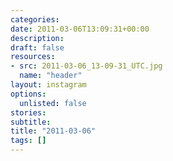```yaml
---
categories:
date: 2011-03-06T13:09:31+00:00
description:
draft: false
resources:
- src: 2011-03-06_13-09-31_UTC.jpg
  name: "header"
layout: instagram
options:
  unlisted: false
stories:
subtitle:
title: "2011-03-06"
tags: []
---
```


 
